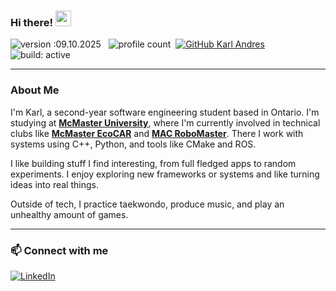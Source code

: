 ### Hi there! <img src="https://emojis.slackmojis.com/emojis/images/1536351075/4594/blob-wave.gif" width="25"/>
![version :09.10.2025](https://img.shields.io/badge/version-09.10.2025-informational) &nbsp;
![profile count](https://komarev.com/ghpvc/?username=karl-andres&color=red)&nbsp;
[![GitHub Karl Andres](https://img.shields.io/github/followers/karl-andres?label=follow&style=social)](https://github.com/karl-andres)&nbsp;
![build: active](https://img.shields.io/badge/build-active-success)

---

### About Me

I'm Karl, a second-year software engineering student based in Ontario. I'm studying at [**McMaster University**](https://www.mcmaster.ca/), where I'm currently involved in technical clubs like [**McMaster EcoCAR**](https://www.macecocar.ca/) and [**MAC RoboMaster**](https://macrobomaster.com/). There I work with systems using C++, Python, and tools like CMake and ROS.

I like building stuff I find interesting, from full fledged apps to random experiments. I enjoy exploring new frameworks or systems and like turning ideas into real things.

Outside of tech, I practice taekwondo, produce music, and play an unhealthy amount of games. 

---

### 📫 Connect with me

<a href="https://www.linkedin.com/in/karl-andres/"><img alt="LinkedIn" src="https://img.shields.io/badge/linkedin-%230077B5.svg?&style=flat&logo=linkedin&logoColor=white"/></a> &nbsp;
